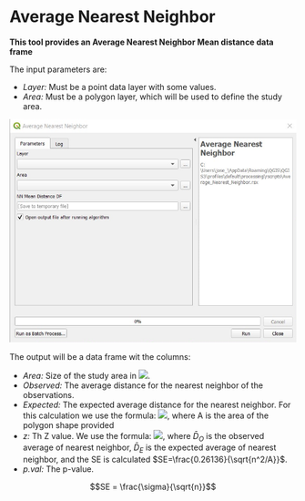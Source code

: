 # Average Nearest Neighbor

**This tool provides an Average Nearest Neighbor Mean distance data frame** 

The input parameters are:  
* *Layer:* Must be a point data layer with some values.  
* *Area:* Must be a polygon layer, which will be used to define the study area.  

<img src="Images/ANN01.png" alt="Img01"/>

The output will be a data frame wit the columns:  
* *Area:* Size of the study area in <img src="https://latex.codecogs.com/gif.latex?m^2"/>.  
* *Observed:* The average distance for the nearest neighbor of the observations.  
* *Expected:* The expected average distance for the nearest neighbor. For this calculation we use the formula: <img src="https://latex.codecogs.com/gif.latex?\bar{D}_E=\frac{0.5}{\sqrt{n/A}}"/>, where A is the area of the polygon shape provided  
* *z:* Th Z value. We use the formula: <img src="https://latex.codecogs.com/gif.latex?z=\frac{\bar{D}_O-\bar{D}_E}{SE}"/>, where $\bar{D}_O$ is the observed average of nearest neighbor, $\bar{D}_E$ is the expected average of nearest neighbor, and the SE is calculated $SE=\frac{0.26136}{\sqrt{n^2/A}}$.   
* *p.val:* The p-value.  

```math
SE = \frac{\sigma}{\sqrt{n}}
```

